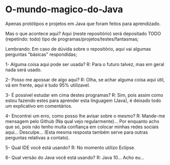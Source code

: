# O-mundo-magico-do-Java
Apenas protótipos e projetos em Java que foram feitos para aprendizado.

Mas o que acontece aqui?
Aqui (neste repositório) será depositado TODO (repetindo: todo) tipo de programas/projetos/testes/fantasmas;

Lembrando: Em caso de dúvida sobre o repositório, aqui vai algumas perguntas "básicas" respondidas;

1- Alguma coisa aqui pode ser usada?
R: Para o futuro talvez, mas em geral nada será usado.

2- Posso me apossar de algo aqui?
R: Olha, se achar alguma coisa aqui útil, vá em frente, aqui é tudo 95% utilizavel.

3- É possível estudar em cima destes programas?
R: Sim, pois assim como estou fazendo estes para aprender esta linguagem (Java), é deixado todo um explicativo em comentários. 

4- Encontrei um erro, como posso lhe avisar sobre o mesmo?
R: Mande-me mensagem pelo Github (Na qual vejo regularmente)... Por enquanto acho que só, pois não tenho muita confiança em colocar minhas redes sociais aqui... Desculpe... (Esta mesma resposta também serve para outras perguntas relativas a contato).

5- Qual IDE você está usando?
R: No momento utilizo Eclipse.

6- Qual versão do Java você está usando?
R: Java 10... Acho eu...
